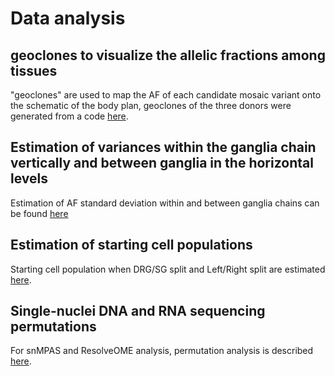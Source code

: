 # Data analysis

## geoclones to visualize the allelic fractions among tissues

"geoclones" are used to map the AF of each candidate mosaic variant onto the schematic of the body plan, geoclones of the three donors were generated from a code [here](https://github.com/shishenyxx/Human_DRG_SG/tree/main/Analysis/geoclone).

## Estimation of variances within the ganglia chain vertically and between ganglia in the horizontal levels

Estimation of AF standard deviation within and between ganglia chains can be found [here](https://github.com/shishenyxx/Human_DRG_SG/tree/main/Analysis/Stdev_vertical_horizontal)

## Estimation of starting cell populations

Starting cell population when DRG/SG split and Left/Right split are estimated [here](https://github.com/shishenyxx/Human_DRG_SG/tree/main/Analysis/Simulate_starting_population).

## Single-nuclei DNA and RNA sequencing permutations

For snMPAS and ResolveOME analysis, permutation analysis is described [here](https://github.com/shishenyxx/Human_DRG_SG/tree/main/Analysis/Permutation_single_cell). 

